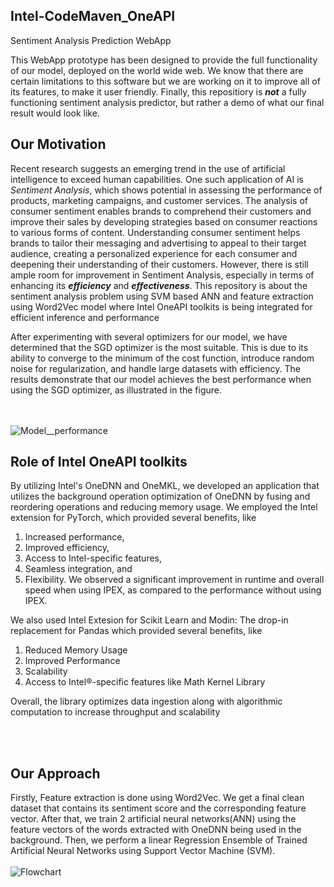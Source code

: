## Intel-CodeMaven_OneAPI
Sentiment Analysis Prediction WebApp

This WebApp prototype has been designed to provide the full functionality of our model, deployed on the world wide web. We know that there are certain limitations to this software but we are working on it to improve all of its features, to make it user friendly. Finally, this repositiory is ***not*** a fully functioning sentiment analysis predictor, but rather a demo of what our final result would look like.

## Our Motivation

Recent research suggests an emerging trend in the use of artificial intelligence to exceed human capabilities. One such application of AI is *Sentiment Analysis*, which shows potential in assessing the performance of products, marketing campaigns, and customer services. The analysis of consumer sentiment enables brands to comprehend their customers and improve their sales by developing strategies based on consumer reactions to various forms of content. Understanding consumer sentiment helps brands to tailor their messaging and advertising to appeal to their target audience, creating a personalized experience for each consumer and deepening their understanding of their customers. However, there is still ample room for improvement in Sentiment Analysis, especially in terms of enhancing its ***efficiency*** and ***effectiveness***.
This repository is about the sentiment analysis problem using SVM based ANN and feature extraction using Word2Vec model where Intel OneAPI toolkits is being integrated for efficient inference and performance

After experimenting with several optimizers for our model, we have determined that the SGD optimizer is the most suitable. This is due to its ability to converge to the minimum of the cost function, introduce random noise for regularization, and handle large datasets with efficiency. The results demonstrate that our model achieves the best performance when using the SGD optimizer, as illustrated in the figure.

<br/><br/>
![Model__performance](https://user-images.githubusercontent.com/75220234/236590450-2b1ff2e5-a068-45da-930a-5fe878e4f6c2.jpeg)

## Role of Intel OneAPI toolkits
By utilizing Intel's OneDNN and OneMKL, we developed an application that utilizes the background operation optimization of OneDNN by fusing and reordering operations and reducing memory usage. 
We employed the Intel extension for PyTorch, which provided several benefits, like
1. Increased performance, 
2. Improved efficiency, 
3. Access to Intel-specific features, 
4. Seamless integration, and
5. Flexibility.
We observed a significant improvement in runtime and overall speed when using IPEX, as compared to the performance without using IPEX.

We also used Intel Extesion for Scikit Learn and Modin: The drop-in replacement for Pandas which provided several benefits, like
1. Reduced Memory Usage
2. Improved Performance 
3. Scalability
4. Access to Intel®-specific features like Math Kernel Library

Overall, the library optimizes data ingestion along with algorithmic computation to increase throughput and scalability

<br/><br/>

## Our Approach

Firstly, Feature extraction is done using Word2Vec.
We get a final clean dataset that contains its sentiment score and the corresponding feature vector.
After that, we train 2 artificial neural networks(ANN) using the feature vectors of the words extracted with OneDNN being used in the background.
Then, we perform a linear Regression Ensemble of Trained Artificial Neural Networks using Support Vector Machine (SVM).
<br/><br/>
![Flowchart](https://user-images.githubusercontent.com/75220234/236590467-b953be4e-34ac-47ee-8aa3-236fe859f225.jpeg)

